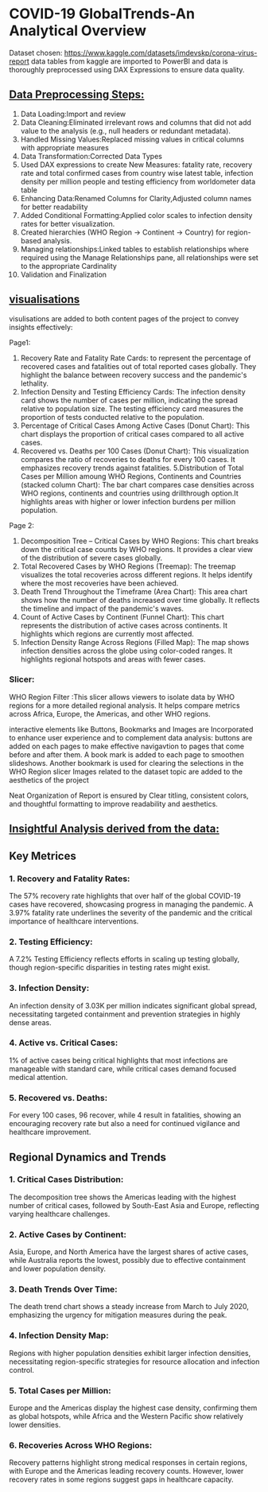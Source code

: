# COVID-19 GlobalTrends-An Analytical Overview

Dataset chosen: https://www.kaggle.com/datasets/imdevskp/corona-virus-report
data tables from kaggle are imported to PowerBI and data is thoroughly preprocessed using DAX Expressions to ensure data quality.

## <u>Data Preprocessing Steps:</u>

1. Data Loading:Import and review
2. Data Cleaning:Eliminated irrelevant rows and columns that did not add value to the analysis (e.g., null headers or redundant metadata).
3. Handled Missing Values:Replaced missing values in critical columns with appropriate measures
3. Data Transformation:Corrected Data Types
4. Used DAX expressions to create New Measures:
fatality rate, recovery rate and total confirmed cases from country wise latest table, 
infection density per million people and testing efficiency from worldometer data table
5. Enhancing Data:Renamed Columns for Clarity,Adjusted column names for better readability
6. Added Conditional Formatting:Applied color scales to infection density rates for better visualization.
7. Created hierarchies (WHO Region → Continent → Country) for region-based analysis.
8. Managing relationships:Linked tables to establish relationships where required using the Manage Relationships pane, all relationships were set to the appropriate Cardinality
9. Validation and Finalization

## <u>visualisations</u>

 visulisations are added to both content pages of the project  to convey insights effectively:
 
Page1:
1. Recovery Rate and Fatality Rate Cards:
to represent the percentage of recovered cases and fatalities out of total reported cases globally. They highlight the balance between recovery success and the pandemic's lethality.
2. Infection Density and Testing Efficiency Cards:
The infection density card shows the number of cases per million, indicating the spread relative to population size. The testing efficiency card measures the proportion of tests conducted relative to the population.
3. Percentage of Critical Cases Among Active Cases (Donut Chart):
This chart displays the proportion of critical cases compared to all active cases. 
4. Recovered vs. Deaths per 100 Cases (Donut Chart):
This visualization compares the ratio of recoveries to deaths for every 100 cases. It emphasizes recovery trends against fatalities.
5.Distribution of Total Cases per Million amoung WHO Regions, Continents and Countries (stacked column Chart):
The bar chart compares case densities across WHO regions, continents and countries using drillthrough option.It highlights areas with higher or lower infection burdens per million population.

Page 2:
1. Decomposition Tree – Critical Cases by WHO Regions:
This chart breaks down the critical case counts by WHO regions. It provides a clear view of the distribution of severe cases globally.
2. Total Recovered Cases by WHO Regions (Treemap):
The treemap visualizes the total recoveries across different regions. It helps identify where the most recoveries have been achieved.
3. Death Trend Throughout the Timeframe (Area Chart):
This area chart shows how the number of deaths increased over time globally. It reflects the timeline and impact of the pandemic's waves.
4. Count of Active Cases by Continent (Funnel Chart):
This chart represents the distribution of active cases across continents. It highlights which regions are currently most affected.
5. Infection Density Range Across Regions (Filled Map):
The map shows infection densities across the globe using color-coded ranges. It highlights regional hotspots and areas with fewer cases.

### Slicer:
WHO Region Filter :This slicer allows viewers to isolate data by WHO regions for a more detailed regional analysis. It helps compare metrics across Africa, Europe, the Americas, and other  WHO regions.

interactive elements like Buttons, Bookmarks and Images are Incorporated to enhance user experience and to complement data analysis:
buttons are added on each pages to make effective navigavtion to pages that come before and after them.
A book mark is added to each page to smoothen slideshows.
Another bookmark is used for clearing the selections in the WHO Region slicer
Images related to the dataset topic are added to the aesthetics of the project


Neat Organization of Report is ensured by Clear titling, consistent colors, and thoughtful formatting to improve readability and aesthetics. 

## <u>Insightful Analysis derived from the data:</u>

##  Key Metrices

### 1. Recovery and Fatality Rates:

The 57% recovery rate highlights that over half of the global COVID-19 cases have recovered, showcasing progress in managing the pandemic.
A 3.97% fatality rate underlines the severity of the pandemic and the critical importance of healthcare interventions.

### 2. Testing Efficiency:

A 7.2% Testing Efficiency reflects efforts in scaling up testing globally, though region-specific disparities in testing rates might exist.

### 3. Infection Density:

An infection density of 3.03K per million indicates significant global spread, necessitating targeted containment and prevention strategies in highly dense areas.

### 4. Active vs. Critical Cases:

1% of active cases being critical highlights that most infections are manageable with standard care, while critical cases demand focused medical attention.

### 5. Recovered vs. Deaths:

For every 100 cases, 96 recover, while 4 result in fatalities, showing an encouraging recovery rate but also a need for continued vigilance and healthcare improvement.


##  Regional Dynamics and Trends

### 1. Critical Cases Distribution:

The decomposition tree shows the Americas leading with the highest number of critical cases, followed by South-East Asia and Europe, reflecting varying healthcare challenges.

### 2. Active Cases by Continent:

Asia, Europe, and North America have the largest shares of active cases, while Australia reports the lowest, possibly due to effective containment and lower population density.

### 3. Death Trends Over Time:

The death trend chart shows a steady increase from March to July 2020, emphasizing the urgency for mitigation measures during the peak.

### 4. Infection Density Map:

Regions with higher population densities exhibit larger infection densities, necessitating region-specific strategies for resource allocation and infection control.

### 5. Total Cases per Million:

Europe and the Americas display the highest case density, confirming them as global hotspots, while Africa and the Western Pacific show relatively lower densities.

### 6. Recoveries Across WHO Regions:

Recovery patterns highlight strong medical responses in certain regions, with Europe and the Americas leading recovery counts. However, lower recovery rates in some regions suggest gaps in healthcare capacity.
